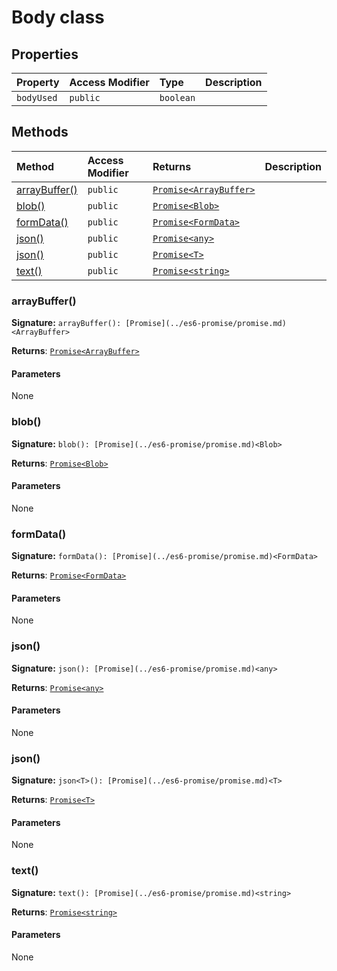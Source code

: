 # Body class









## Properties

| Property	   | Access Modifier | Type	| Description|
|:-------------|:----|:-------|:-----------|
|`bodyUsed`     | `public` | `boolean` |  |




## Methods

| Method	   | Access Modifier | Returns	| Description|
|:-------------|:----|:-------|:-----------|
|[arrayBuffer()](#arraybuffer)     | `public` | [`Promise<ArrayBuffer>`](../es6-promise/promise.md) |  |
|[blob()](#blob)     | `public` | [`Promise<Blob>`](../es6-promise/promise.md) |  |
|[formData()](#formdata)     | `public` | [`Promise<FormData>`](../es6-promise/promise.md) |  |
|[json()](#json)     | `public` | [`Promise<any>`](../es6-promise/promise.md) |  |
|[json<T>()](#json<t>)     | `public` | [`Promise<T>`](../es6-promise/promise.md) |  |
|[text()](#text)     | `public` | [`Promise<string>`](../es6-promise/promise.md) |  |





### arrayBuffer()



**Signature:** ``arrayBuffer(): [Promise](../es6-promise/promise.md)<ArrayBuffer>``

**Returns**: [`Promise<ArrayBuffer>`](../es6-promise/promise.md)



#### Parameters
None


### blob()



**Signature:** ``blob(): [Promise](../es6-promise/promise.md)<Blob>``

**Returns**: [`Promise<Blob>`](../es6-promise/promise.md)



#### Parameters
None


### formData()



**Signature:** ``formData(): [Promise](../es6-promise/promise.md)<FormData>``

**Returns**: [`Promise<FormData>`](../es6-promise/promise.md)



#### Parameters
None


### json()



**Signature:** ``json(): [Promise](../es6-promise/promise.md)<any>``

**Returns**: [`Promise<any>`](../es6-promise/promise.md)



#### Parameters
None


### json<T>()



**Signature:** ``json<T>(): [Promise](../es6-promise/promise.md)<T>``

**Returns**: [`Promise<T>`](../es6-promise/promise.md)



#### Parameters
None


### text()



**Signature:** ``text(): [Promise](../es6-promise/promise.md)<string>``

**Returns**: [`Promise<string>`](../es6-promise/promise.md)



#### Parameters
None

